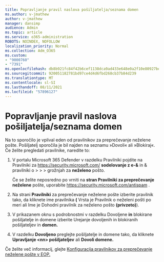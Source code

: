 ```yaml
---
title: Popravljanje pravil naslova pošiljatelja/seznama domen
ms.author: v-jmathew
author: v-jmathew
manager: dansimp
audience: Admin
ms.topic: article
ms.service: o365-administration
ROBOTS: NOINDEX, NOFOLLOW
localization_priority: Normal
ms.collection: Adm_O365
ms.custom:
- "9000760"
- "7391"
ms.openlocfilehash: db8b921fc84f42b6cef1138dca9ad433e648e0a2f10e80927bd5b0222bfeae3b
ms.sourcegitcommit: 920051182781bd97ce4d4d6fbd268cb37b84d239
ms.translationtype: MT
ms.contentlocale: sl-SI
ms.lasthandoff: 08/11/2021
ms.locfileid: "57896127"
---
```

# <a name="fix-sender-addressdomain-list-rules"></a>Popravljanje pravil naslova pošiljatelja/seznama domen

Na to sporočilo je vplival eden od pravilnikov za preprečevanje neželene pošte. Pošiljatelj sporočila je bil najden na seznamu »Dovoli« ali »Blokiraj«. Če želite pregledati pravilnike, naredite to:

1. V portalu Microsoft 365 Defender v razdelku Pravilniki pojdite na Pravilniki za <https://security.microsoft.com/> **sodelovanje z e-&** in & pravilniki o \>  \>  \>  grožnjah za **neželeno** pošto.

   Če se želite neposredno po vrniti na **stran Pravilniki za preprečevanje neželene** pošte, uporabite <https://security.microsoft.com/antispam> .

2. Na strani **Pravilniki** za preprečevanje neželene pošte izberite pravilnik tako, da  kliknete ime pravilnika **(** Vrsta je Pravilnik o neželeni pošti po meri ali Ime je Dohodni pravilnik za neželeno pošto **(privzeto)**). 
3. V prikazanem oknu s podrobnostmi v razdelku Dovoljene **in** blokirane pošiljatelje in domene izberite Urejanje dovoljenih in blokiranih pošiljateljev in **domen.**
4. V razdelku **Dovoljeno** preglejte pošiljatelje in domene tako, da kliknete **Upravljanje \<nn\> pošiljateljev** ali **Dovoli domene.**

Če želite več informacij, glejte [Konfiguracija pravilnikov za preprečevanje neželene pošte v EOP.](https://docs.microsoft.com/microsoft-365/security/office-365-security/configure-your-spam-filter-policies)
